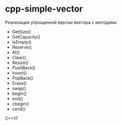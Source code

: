 # cpp-simple-vector
Реализация упрощенной версии вектора с методами:
-   GetSize()
-   GetCapacity()
-   IsEmpty()
-   Reserve()
-   At()
-   Clear()
-   Resize()
-   PushBack()
-   Insert()
-   PopBack()
-   Erase()
-   swap()
-   begin()
-   end()
-   cbegin()
-   cend()

C++17
